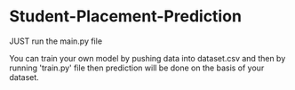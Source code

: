 # Student-Placement-Prediction
JUST run the main.py file

You can train your own model by pushing data into dataset.csv and then by 
running 'train.py' file then prediction will be done on the basis of your dataset. 
